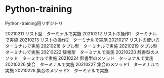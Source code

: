 # Python-training
Python-training用リポジトリ


20210211
リスト型　ターミナルで実施
20210212
リストの操作1　ターミナルで実施
20210213
リストの操作2　ターミナルで実施
20210217
リストの使い方　ターミナルで実施
20210218
タプル型　ターミナルで実施
20210219
タプル型　ターミナルで実施
20210222
辞書型　ターミナルで実施
20210223
辞書型のメソッド　ターミナルで実施
20210224
辞書型のメソッド　ターミナルで実施
20210226
集合　ターミナルで実施
20210227
集合のメソッド1　ターミナルで実施
20210228
集合のメソッド2　ターミナルで実施